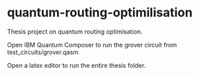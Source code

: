 # quantum-routing-optimilisation
Thesis project on quantum routing optimisation. 

Open IBM Quantum Composer to run the grover circuit from test_circuits/grover.qasm

Open a latex editor to run the entire thesis folder.
